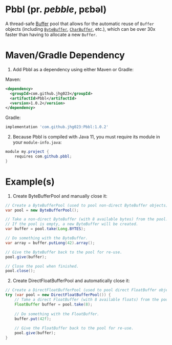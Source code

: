 # Pbbl (pr. _pebble_, pɛbəl)
A thread-safe [Buffer](https://docs.oracle.com/en/java/javase/14/docs/api/java.base/java/nio/Buffer.html) pool that allows for the automatic reuse of `Buffer` objects (including [`ByteBuffer`](https://docs.oracle.com/en/java/javase/14/docs/api/java.base/java/nio/ByteBuffer.html), [`CharBuffer`](https://docs.oracle.com/en/java/javase/14/docs/api/java.base/java/nio/CharBuffer.html), etc.), which can be over 30x faster than having to allocate a new `Buffer`.

# Maven/Gradle Dependency
 1. Add Pbbl as a dependency using either Maven or Gradle:

Maven:
```xml
<dependency>
  <groupId>com.github.jhg023</groupId>
  <artifactId>Pbbl</artifactId>
  <version>1.0.2</version>
</dependency>
```
Gradle:
```groovy
implementation 'com.github.jhg023:Pbbl:1.0.2'
```

 2. Because Pbbl is compiled with Java 11, you must require its module in your `module-info.java`:

```java
module my.project {
    requires com.github.pbbl;
}
```

# Example(s)
1. Create ByteBufferPool and manually close it:
```java
// Create a ByteBufferPool (used to pool non-direct ByteBuffer objects).
var pool = new ByteBufferPool();

// Take a non-direct ByteBuffer (with 8 available bytes) from the pool.
// If the pool is empty, a new ByteBuffer will be created.
var buffer = pool.take(Long.BYTES);

// Do something with the ByteBuffer.
var array = buffer.putLong(42).array();

// Give the ByteBuffer back to the pool for re-use.
pool.give(buffer);

// Close the pool when finished.
pool.close();
```
2. Create DirectFloatBufferPool and automatically close it:
```java
// Create a DirectFloatBufferPool (used to pool direct FloatBuffer objects).
try (var pool = new DirectFloatBufferPool()) {
    // Take a direct FloatBuffer (with 8 available floats) from the pool.
    FloatBuffer buffer = pool.take(8);
    
    // Do something with the FloatBuffer.
    buffer.put(42f);
    
    // Give the FloatBuffer back to the pool for re-use.
    pool.give(buffer);
}
```
